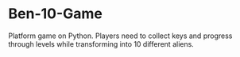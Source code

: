 # Ben-10-Game
Platform game on Python. Players need to collect keys and progress through levels while transforming into 10 different aliens.
